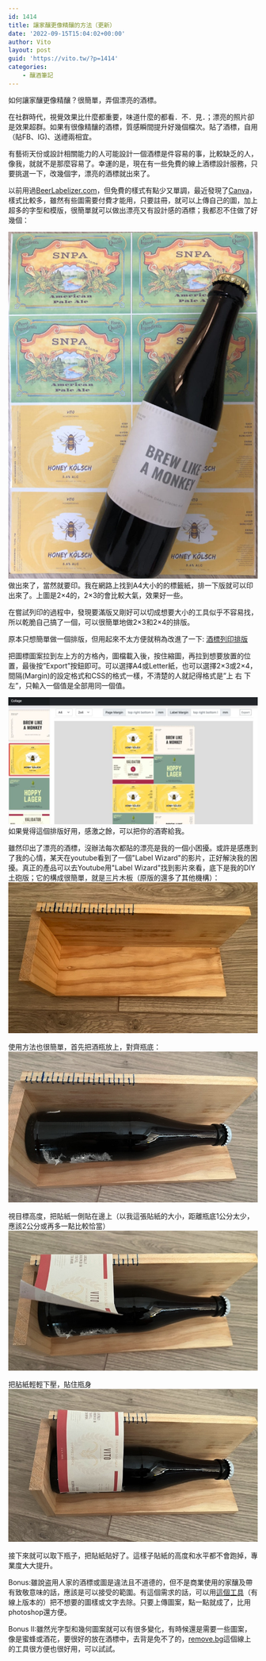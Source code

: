 ```yaml
---
id: 1414
title: 讓家釀更像精釀的方法（更新）
date: '2022-09-15T15:04:02+00:00'
author: Vito
layout: post
guid: 'https://vito.tw/?p=1414'
categories:
    - 釀酒筆記
---
```


如何讓家釀更像精釀？很簡單，弄個漂亮的酒標。

在社群時代，視覺效果比什麼都重要，味道什麼的都看．不．見．；漂亮的照片卻是效果超群。如果有很像精釀的酒標，質感瞬間提升好幾個檔次。貼了酒標，自用（貼FB、IG)、送禮兩相宜。

有藝術天份或設計相關能力的人可能設計一個酒標是件容易的事，比較缺乏的人，像我，就就不是那麼容易了。幸運的是，現在有一些免費的線上酒標設計服務，只要挑選一下，改幾個字，漂亮的酒標就出來了。

以前用過[BeerLabelizer.com](http://://www.beerlabelizer.com)，但免費的樣式有點少又單調，最近發現了[Canva](https://www.canva.com/create/labels/beer/)，樣式比較多，雖然有些圖需要付費才能用，只要註冊，就可以上傳自己的圖，加上超多的字型和模版，很簡單就可以做出漂亮又有設計感的酒標；我都忍不住做了好幾個：

 ![](/wp-content/uploads/2021/05/image.jpeg)
 做出來了，當然就要印。我在網路上找到A4大小的的標籤紙，排一下版就可以印出來了。上圖是2×4的，2×3的會比較大氣，效果好一些。

在嘗試列印的過程中，發現要滿版又剛好可以切成想要大小的工具似乎不容易找，所以乾脆自己搞了一個，可以很簡單地做2×3和2×4的排版。

原本只想簡單做一個排版，但用起來不太方便就稍為改進了一下: [酒標列印排版](/brewutils/collage/index.htm)

把圖標圖案拉到左上方的方格內，圖檔載入後，按住縮圖，再拉到想要放置的位置，最後按”Export”按鈕即可。可以選擇A4或Letter紙，也可以選擇2×3或2×4，間隔(Margin)的設定格式和CSS的格式一樣，不清楚的人就記得格式是”上 右 下 左”，只輸入一個值是全部用同一個值。

 ![](/wp-content/uploads/2021/06/collgev21-1024x519.jpg)
 如果覺得這個排版好用，感激之餘，可以把你的酒寄給我。

雖然印出了漂亮的酒標，沒辦法每次都貼的漂亮是我的一個小困擾。或許是感應到了我的心情，某天在youtube看到了一個"Label Wizard"的影片，正好解決我的困擾。真正的產品可以去Youtube用"Label Wizard"找到影片來看，底下是我的DIY土砲版；它的構成很簡單，就是三片木板（原版的還多了其他機構）：
![](/wp-content/uploads/2022/09/label_assist_1.jpg)

使用方法也很簡單，首先把酒瓶放上，對齊瓶底：
![](/wp-content/uploads/2022/09/label_assist_2.jpg)

視目標高度，把貼紙一側貼在邊上（以我這張貼紙的大小，距離瓶底1公分太少，應該2公分或再多一點比較恰當）
![](/wp-content/uploads/2022/09/label_assist_3.jpg)

把胋紙輕輕下壓，貼住瓶身
![](/wp-content/uploads/2022/09/label_assist_4.jpg)

接下來就可以取下瓶子，把貼紙貼好了。這樣子貼紙的高度和水平都不會跑掉，專業度大大提升。


Bonus:雖說盗用人家的酒標或圖是違法且不道德的，但不是商業使用的家釀及帶有致敬意味的話，應該是可以接受的範圍。有這個需求的話，可以用[這個工具](https://theinpaint.com)（有線上版本的）把不想要的圖樣或文字去除。只要上傳圖案，點一點就成了，比用photoshop還方便。

Bonus II:雖然光字型和幾何圖案就可以有很多變化，有時候還是需要一些圖案，像是蜜蜂或酒花，要很好的放在酒標中，去背是免不了的，[remove.bg](https://www.remove.bg/)這個線上的工具很方便也很好用，可以試試。